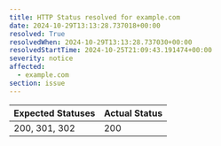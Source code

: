 ```yaml
---
title: HTTP Status resolved for example.com
date: 2024-10-29T13:13:28.737018+00:00
resolved: True
resolvedWhen: 2024-10-29T13:13:28.737030+00:00
resolvedStartTime: 2024-10-25T21:09:43.191474+00:00
severity: notice
affected:
  - example.com
section: issue
---
```


| Expected Statuses | Actual Status  |
|-------------------|----------------|
| 200, 301, 302 | 200 |

